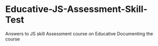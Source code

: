 # Educative-JS-Assessment-Skill-Test
Answers to JS skill Assessment course on Educative
Documenting the course